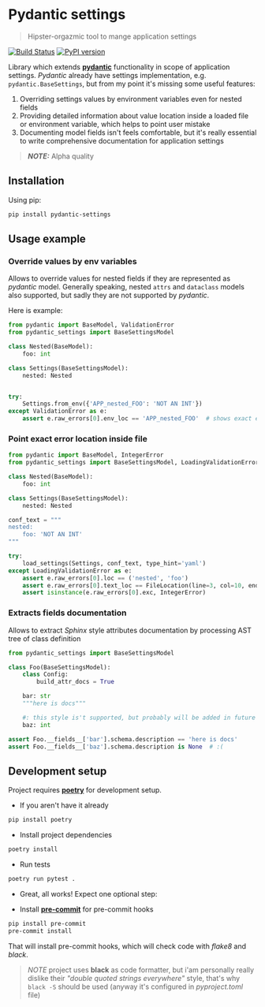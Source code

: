 # Pydantic settings
> Hipster-orgazmic tool to mange application settings

[![Build Status](https://travis-ci.com/danields761/pydantic-settings.svg?branch=master)](https://travis-ci.com/danields761/pydantic-settings)
[![PyPI version](https://badge.fury.io/py/pydantic-settings.svg)](https://badge.fury.io/py/pydantic-settings)

Library which extends [**pydantic**](https://github.com/samuelcolvin/pydantic) functionality in scope of application settings. *Pydantic* already have settings
implementation, e.g. `pydantic.BaseSettings`, but from my point it's missing some useful features:

1. Overriding settings values by environment variables even for nested fields
2. Providing detailed information about value location inside a loaded file or environment variable, which helps to point user mistake
3. Documenting model fields isn't feels comfortable, but it's really essential to write comprehensive documentation for application settings

> **_NOTE:_** Alpha quality

## Installation

Using pip:

```sh
pip install pydantic-settings
```

## Usage example

### Override values by env variables

Allows to override values for nested fields if they are represented as *pydantic* model. Generally speaking, nested `attrs` and `dataclass` models also supported, but sadly they are not supported by *pydantic*.

Here is example:

```python
from pydantic import BaseModel, ValidationError
from pydantic_settings import BaseSettingsModel

class Nested(BaseModel):
    foo: int

class Settings(BaseSettingsModel):
    nested: Nested


try:
    Settings.from_env({'APP_nested_FOO': 'NOT AN INT'})
except ValidationError as e:
    assert e.raw_errors[0].env_loc == 'APP_nested_FOO'  # shows exact env variable name
```

### Point exact error location inside file

```python
from pydantic import BaseModel, IntegerError
from pydantic_settings import BaseSettingsModel, LoadingValidationError, load_settings, FileLocation

class Nested(BaseModel):
    foo: int

class Settings(BaseSettingsModel):
    nested: Nested

conf_text = """
nested:
    foo: 'NOT AN INT'
"""

try:
    load_settings(Settings, conf_text, type_hint='yaml')
except LoadingValidationError as e:
    assert e.raw_errors[0].loc == ('nested', 'foo')
    assert e.raw_errors[0].text_loc == FileLocation(line=3, col=10, end_line=3, end_col=22)
    assert isinstance(e.raw_errors[0].exc, IntegerError)

```


### Extracts fields documentation

Allows to extract *Sphinx* style attributes documentation by processing AST tree of class definition

```python
from pydantic_settings import BaseSettingsModel

class Foo(BaseSettingsModel):
    class Config:
        build_attr_docs = True

    bar: str
    """here is docs"""

    #: this style is't supported, but probably will be added in future
    baz: int

assert Foo.__fields__['bar'].schema.description == 'here is docs'
assert Foo.__fields__['baz'].schema.description is None  # :(
```

## Development setup

Project requires [**poetry**](https://github.com/sdispater/poetry) for development setup.

* If you aren't have it already

```sh
pip install poetry
``` 

* Install project dependencies

```sh
poetry install
```

* Run tests

```sh
poetry run pytest .
```

* Great, all works! Expect one optional step:

* Install [**pre-commit**](https://github.com/pre-commit/pre-commit) for pre-commit hooks

```sh
pip install pre-commit
pre-commit install
```

That will install pre-commit hooks, which will check code with *flake8* and *black*.

> *NOTE* project uses **black** as code formatter, but i'am personally really dislike their
> *"double quoted strings everywhere"* style, that's why `black -S` should be used
> (anyway it's configured in *pyproject.toml* file)
